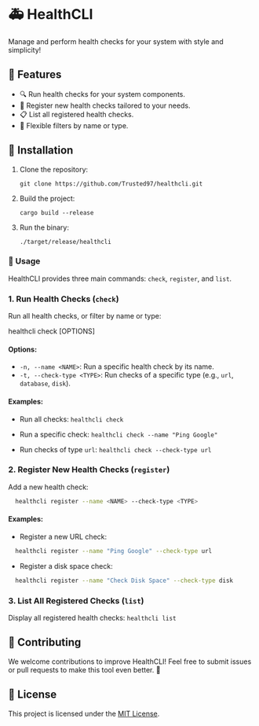 # 🚑 HealthCLI

Manage and perform health checks for your system with style and simplicity!

## 🌟 Features

*   🔍 Run health checks for your system components.
*   📝 Register new health checks tailored to your needs.
*   📋 List all registered health checks.
*   🔧 Flexible filters by name or type.

## 🚀 Installation

1.  Clone the repository:

    `git clone https://github.com/Trusted97/healthcli.git`

2.  Build the project:

    `cargo build --release`

3.  Run the binary:

    `./target/release/healthcli`


### 📖 Usage

HealthCLI provides three main commands: `check`, `register`, and `list`.

### 1\. Run Health Checks (`check`)

Run all health checks, or filter by name or type:

healthcli check \[OPTIONS\]

#### Options:

*   `-n, --name <NAME>`: Run a specific health check by its name.
*   `-t, --check-type <TYPE>`: Run checks of a specific type (e.g., `url`, `database`, `disk`).

#### Examples:

*   Run all checks: `healthcli check`

*   Run a specific check: `healthcli check --name "Ping Google"`

*   Run checks of type `url`: `healthcli check --check-type url`


### 2\. Register New Health Checks (`register`)

Add a new health check:

``` bash
  healthcli register --name <NAME> --check-type <TYPE>
```

#### Examples:

*   Register a new URL check:
``` bash
  healthcli register --name "Ping Google" --check-type url
```

*   Register a disk space check: 

``` bash
  healthcli register --name "Check Disk Space" --check-type disk
```


### 3\. List All Registered Checks (`list`)

Display all registered health checks: `healthcli list`


## 🤝 Contributing

We welcome contributions to improve HealthCLI! Feel free to submit issues or pull requests to make this tool even better. 💪


## 📜 License

This project is licensed under the [MIT License](LICENSE).
